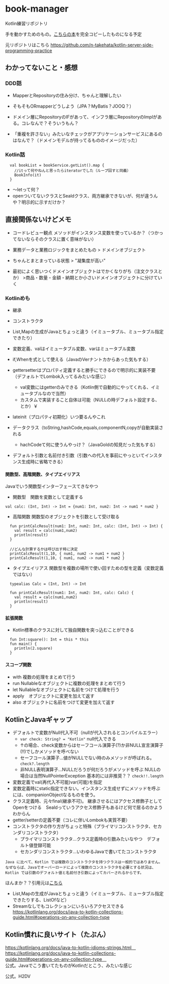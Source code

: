 # book-manager
Kotlin練習リポジトリ

手を動かすためのもの。[こちらの本](https://www.amazon.co.jp/Kotlin-%E3%82%B5%E3%83%BC%E3%83%90%E3%83%BC%E3%82%B5%E3%82%A4%E3%83%89%E3%83%97%E3%83%AD%E3%82%B0%E3%83%A9%E3%83%9F%E3%83%B3%E3%82%B0%E5%AE%9F%E8%B7%B5%E9%96%8B%E7%99%BA-%E7%AB%B9%E7%AB%AF-%E5%B0%9A%E4%BA%BA/dp/4297118599)を完全コピーしたものになる予定

元リポジトリはこちら
https://github.com/n-takehata/kotlin-server-side-programming-practice

## わかってないこと・感想

### DDD話
 * MapperとRepositoryの住み分け、ちゃんと理解したい

 * そもそもORmapperどうしよう（JPA？MyBatis？JOOQ？）
 
 * ドメイン層にRepositoryのIFがあって、インフラ層にRepositoryのImplがある。コレなんで？そういうもん？

 * 「重複を許さない」みたいなチェックがアプリケーションサービスにあるのはなんで？（ドメインモデルが持ってるもののイメージだった）

### Kotlin話
```
  val bookList = bookService.getList().map {
    //itって何やねんと思ったらiteratorでした（ループ回すと同義）
    BookInfo(it)
  }
```

* 〜letって何？
* openついてないクラスとSealdクラス、両方継承できないが、何が違うんや？明示的に示すだけか？

## 直接関係ないけどメモ

* コードレビュー観点 メソッドがインスタンス変数を使っているか？（つかってないならそのクラスに置く意味がない）

* 業務データと業務ロジックをまとめたもの > ドメインオブジェクト
* ちゃんとまとまっている状態 > "凝集度が高い"
* 最初によく思いつくドメインオブジェクトはでかくなりがち（注文クラスとか） >商品・数量・金額・納期とか小さいドメインオブジェクトに分けていく

### Kotlinめも

* 継承
* コンストラクタ

* List,Mapの生成がJavaとちょっと違う（イミュータブル、ミュータブル指定できたり）
* 変数定義、valはイミュータブル変数、varはミュータブル変数
* if,Whenを式として使える（JavaのVerナントカからあった気もする）
* gettersetterはプロパティ定義すると勝手にできるので明示的に実装不要（デフォルトでLombok入ってるみたいな感じ）
    * val変数にはgetterのみできる（Kotlin側で自動的にやってくれる、イミュータブルなので当然）
    * カスタムで実装すること自体は可能（NULLの時デフォルト設定する、とか）￥
* lateinit（プロパティ初期化）いつ要るんやこれ

* データクラス（toString,hashCode,equals,componentN,copyが自動実装される
    * hachCodeて何に使うんやっけ？（JavaGoldの知見だった気もする） 

* デフォルト引数と名前付き引数（引数への代入を事前にやっといてインスタンス生成時に省略できる）

#### 関数型、高階関数、タイプエイリアス
Javaでいう関数型インターフェースてきなやつ
* 関数型　関数を変数として定義する
```
val calc: (Int, Int) -> Int = {num1: Int, num2: Int -> num1 * num2 }
```

* 高階関数 関数型のオブジェクトを引数として受け取る
```
  fun printCalcResult(num1: Int, num2: Int, calc: (Int, Int) -> Int) {
    val result = calc(num1,num2)
    println(result)
  }
```

```
  //どんな計算するかは呼び出す時に決定
  printCalcResult(1,10, { num1, num2 -> num1 + num2 }
  printCalcResult(1,10, { num1, num2 -> num1 * num2 }
```

* タイプエイリアス 関数型を複数の場所で使い回すための型を定義（変数定義ではない）
```
  typealias Calc = (Int, Int) -> Int
```

```
  fun printCalcResult(num1: Int, num2: Int, calc: Calc) {
    val result = calc(num1,num2)
    println(result)
  }
```

#### 拡張関数
* Kotlin標準のクラスに対して独自関数を突っ込むことができる

```
  fun Int:square(): Int = this * this
  fun main() {
    println(2.square)
  }
```

#### スコープ関数

* with 複数の処理をまとめて行う
* run Nullableなオブジェクトに複数の処理をまとめて行う
* let Nullableなオブジェクトに名前をつけて処理を行う
* apply　オブジェクトに変更を加えて返す
* also オブジェクトに名前をつけて変更を加えて返す

## KotlinとJavaギャップ

* デフォルトで変数がNull代入不可（nullが代入されるとコンパイルエラー）
    * `var check: String? = "Kotlin"` null代入できる
    * ↑の場合、check変数からはセーフコール演算子(?)か非NULL宣言演算子(!!)でしかメソッドを呼べない
    * セーフコール演算子...値がNULLでない時のみメソッドが呼ばれる。　`check?.length`
    * 非NULL表明演算子...NULLだろうが何だろうがメソッドを呼ぶ NULLの場合は当然NullPointerException 基本的には非推奨？？ `check!!.length`
* 変数定義でval(再代入不可能)var(可能)を指定
* 変数定義時にstatic指定できない。インスタンス生成せずにメソッドを呼ぶには、companionObjectなるものを使う。
* クラス定義時、元々final(継承不可)。 継承させるにはアクセス修飾子としてOpenをつける　Sealdっていうアクセス修飾子もあるけど何で居るのかようわからん
* getter/setterの定義不要（コレに伴いLombokも実質不要）
* コンストラクタの作り方がちょっと特殊（プライマリコンストラクタ、セカンダリコンストラクタ）
    * プライマリコンストラクタ...クラス定義時の引数みたいなやつ　デフォルト値登録可能
    * セカンダリコンストラクタ...いわゆるJavaで書いてたコンストラクタ
```
Java に比べて、Kotlin では複数のコンストラクタを持つクラスは一般的ではありません。
なぜならば、Javaでオーバーロードによって複数のコンストラクタを必要とする状況は、Kotlin では引数のデフォルト値と名前付き引数によってカバーされるからです。 
```
ほんまか？？引用元は[こちら](https://blog.y-yuki.net/entry/2019/05/25/093000)

* List,Mapの生成がJavaとちょっと違う（イミュータブル、ミュータブル指定できたりする、ListOfなど）
* Streamなしでもコレクションにいろいろアクセスできる
  https://kotlinlang.org/docs/java-to-kotlin-collections-guide.html#operations-on-any-collection-type

## Kotlin慣れに良いサイト（たぶん）

https://kotlinlang.org/docs/java-to-kotlin-idioms-strings.html　<br>
https://kotlinlang.org/docs/java-to-kotlin-collections-guide.html#operations-on-any-collection-type　<br>
公式。Javaでこう書いてたものがKotlinだとこう、みたいな感じ

公式。H2DV